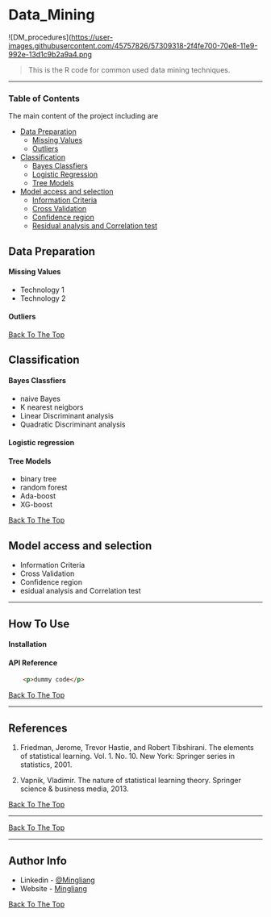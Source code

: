 # Data_Mining
![DM_procedures](https://user-images.githubusercontent.com/45757826/57309318-2f4fe700-70e8-11e9-992e-13d1c9b2a9a4.png

> This is the R code for common used data mining techniques.
---

### Table of Contents
The main content of the project including are 

- [Data Preparation](#data-preparation) 
    - [Missing Values](#missing-values) 
    - [Outliers](#Outliers)
- [Classification](#classification)
    - [Bayes Classfiers](#Bayes-classfiers)
    - [Logistic Regression](#logistic-regression)
    - [Tree Models](#tree-models)
 - [Model access and selection](#model-select)
    - [Information Criteria](#information-criteria)
    - [Cross Validation](#cross-validation)
    - [Confidence region](#confidence-region)
    - [Residual analysis and Correlation test](#residual-analysis)
 

## Data Preparation

#### Missing Values

- Technology 1
- Technology 2

#### Outliers

[Back To The Top](#Data_Mining)


## Classification

#### Bayes Classfiers
- naive Bayes
- K nearest neigbors
- Linear Discriminant analysis
- Quadratic Discriminant analysis

#### Logistic regression

#### Tree Models
- binary tree
- random forest
- Ada-boost
- XG-boost

[Back To The Top](#Data_Mining)


## Model access and selection

- Information Criteria
- Cross Validation
- Confidence region
- esidual analysis and Correlation test

---

## How To Use

#### Installation



#### API Reference

```html
    <p>dummy code</p>
```
[Back To The Top](#Data_Mining)

---

## References


1. Friedman, Jerome, Trevor Hastie, and Robert Tibshirani. The elements of statistical learning. Vol. 1. No. 10. New York:     Springer series in statistics, 2001.

2. Vapnik, Vladimir. The nature of statistical learning theory. Springer science & business media, 2013.

[Back To The Top](#Data_Mining)

---


[Back To The Top](#Data_Mining)

---

## Author Info

- Linkedin - [@Mingliang](https://www.linkedin.com/in/mingliang-wang-805127180/)
- Website - [Mingliang](https://www.kth.se/profile/miwan)

[Back To The Top](#Data_Mining)
